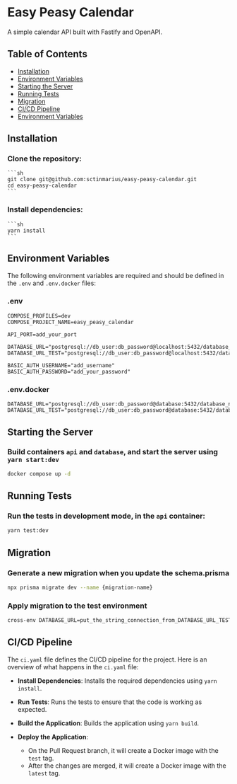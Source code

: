 # Easy Peasy Calendar

A simple calendar API built with Fastify and OpenAPI.

## Table of Contents

- [Installation](#installation)
- [Environment Variables](#environment-variables)
- [Starting the Server](#starting-the-server)
- [Running Tests](#running-tests)
- [Migration](#migration)
- [CI/CD Pipeline](#cicd-pipeline)
- [Environment Variables](#environment-variables)

## Installation

### Clone the repository:

    ```sh
    git clone git@github.com:sctinmarius/easy-peasy-calendar.git
    cd easy-peasy-calendar
    ```

### Install dependencies:

    ```sh
    yarn install
    ```

## Environment Variables

The following environment variables are required and should be defined in the `.env` and `.env.docker` files:

### .env
```
COMPOSE_PROFILES=dev
COMPOSE_PROJECT_NAME=easy_peasy_calendar

API_PORT=add_your_port

DATABASE_URL="postgresql://db_user:db_password@localhost:5432/database_name"
DATABASE_URL_TEST="postgresql://db_user:db_password@localhost:5432/database_name_test"

BASIC_AUTH_USERNAME="add_username"
BASIC_AUTH_PASSWORD="add_your_password"
```

### .env.docker
```
DATABASE_URL="postgresql://db_user:db_password@database:5432/database_name"
DATABASE_URL_TEST="postgresql://db_user:db_password@database:5432/database_name_test"
```

## Starting the Server

### Build containers `api` and `database`, and start the server using `yarn start:dev`
```sh
docker compose up -d
```

## Running Tests
### Run the tests in development mode, in the `api` container:

```sh
yarn test:dev
```

## Migration
### Generate a new migration when you update the schema.prisma
```sh
npx prisma migrate dev --name {migration-name}
```

### Apply migration to the test environment
```sh
cross-env DATABASE_URL=put_the_string_connection_from_DATABASE_URL_TEST npx prisma migrate deploy
```

## CI/CD Pipeline

The `ci.yaml` file defines the CI/CD pipeline for the project. Here is an overview of what happens in the `ci.yaml` file:

- **Install Dependencies**: Installs the required dependencies using `yarn install`.

- **Run Tests**: Runs the tests to ensure that the code is working as expected.

- **Build the Application**: Builds the application using `yarn build`.

- **Deploy the Application**: 
  - On the Pull Request branch, it will create a Docker image with the `test` tag.
  - After the changes are merged, it will create a Docker image with the `latest` tag.


